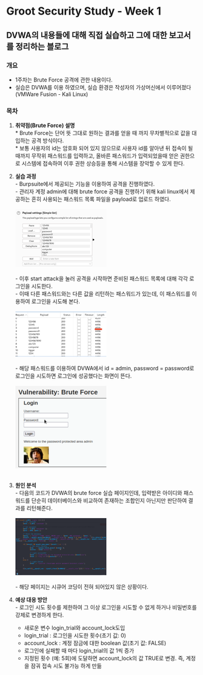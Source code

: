 # Groot Security Study - Week 1

## DVWA의 내용들에 대해 직접 실습하고 그에 대한 보고서를 정리하는 블로그

### 개요
  * 1주차는 Brute Force 공격에 관한 내용이다.<br/>
  * 실습은 DVWA를 이용 하였으며, 실습 환경은 작성자의 가상머신에서 이루어졌다(VMWare Fusion - Kali Linux)<br/>

### 목차
  1. **취약점(Brute Force) 설명**<br/>
    * Brute Force는 단어 뜻 그대로 원하는 결과를 얻을 때 까지 무차별적으로 값을 대입하는 공격 방식이다.<br/>
    * 보통 사용자의 id는 암호화 되어 있지 않으므로 사용자 id를 알아낸 뒤 접속이 될때까지 무작위 패스워드를 입력하고, 올바른 패스워드가 입력되었을때 얻은 권한으로 시스템에 접속하여 이후 권한 상승등을 통해 시스템을 장악할 수 있게 한다.<br/>

  2. **실습 과정**<br/>
    - Burpsuite에서 제공되는 기능을 이용하여 공격을 진행하였다.<br/>
    - 관리자 계정 admin에 대해 brute force 공격을 진행하기 위해 kali linux에서 제공하는 흔히 사용되는 패스워드 목록 파일을 payload로 업로드 하였다.<br/><br/>
    <img src="/assets/230527/230527_screenshot_1.png" width="50%" height="50%" alt="Screenshot_of_uploaded_password_list"><br/><br/>
    - 이후 start attack을 눌러 공격을 시작하면 준비된 패스워드 목록에 대해 각각 로그인을 시도한다.<br/>
    - 이때 다른 패스워드와는 다른 값을 리턴하는 패스워드가 있는데, 이 패스워드를 이용하여 로그인을 시도해 본다.<br/><br/>
    <img src="/assets/230527/230527_screenshot_2.png" width="50%" height="50%" alt="Screenshot_of_trying_password_list"><br/><br/>
    - 해당 패스워드를 이용하여 DVWA에서 id = admin, password = password로 로그인을 시도하면 로그인에 성공했다는 화면이 뜬다.<br/><br/>
    <img src="/assets/230527/230527_screenshot_3.png" width="50%" height="50%" alt="Screenshot_of_result_of_brute_force_attack"><br/><br/>

  3. **원인 분석**<br/>
    - 다음의 코드가 DVWA의 brute force 실습 페이지인데, 입력받은 아이디와 패스워드를 단순히 데이터베이스와 비교하여 존재하는 조합인지 아닌지만 판단하여 결과를 리턴해준다.<br/><br/>
    <img src="/assets/230527/230527_screenshot_4.png" width="50%" height="50%" alt="Screenshot_of_low.php"><br/><br/>
    - 해당 페이지는 시큐어 코딩이 전혀 되어있지 않은 상황이다.<br/>

  4. **예상 대응 방안**<br/>
    - 로그인 시도 횟수를 제한하여 그 이상 로그인을 시도할 수 없게 하거나 비밀번호를 강제로 변경하게 한다.
      * 새로운 변수 login_trial와 account_lock도입<br/>
      * login_trial : 로그인을 시도한 횟수(초기 값: 0)<br/>
      * account_lock : 계정 잠금에 대한 boolean 값(초기 값: FALSE)<br/>
      * 로그인에 실패할 때 마다 login_trial의 값 1씩 증가<br/>
      * 지정된 횟수 (예: 5회)에 도달하면 account_lock의 값 TRUE로 변경. 즉, 계정을 잠궈 접속 시도 불가능 하게 만듦<br/>